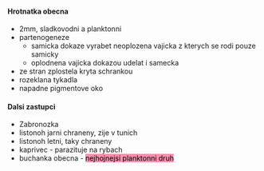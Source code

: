 #### Hrotnatka obecna
- 2mm, sladkovodni a planktonni
- partenogeneze
	- samicka dokaze vyrabet neoplozena vajicka z kterych se rodi pouze samicky
	- oplodnena vajicka dokazou udelat i samecka
- ze stran zplostela kryta schrankou
- rozeklana tykadla
- napadne pigmentove oko
#### Dalsi zastupci
- Zabronozka
- listonoh jarni chraneny, zije v tunich
- listonoh letni, taky chraneny
- kaprivec - parazituje na rybach
- buchanka obecna - <mark style="background: #FF5582A6;">nejhojnejsi planktonni druh</mark>